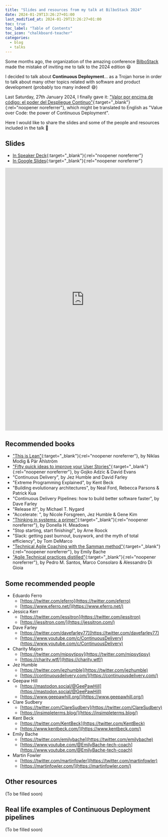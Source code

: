 ```yaml
---
title: "Slides and resources from my talk at BilboStack 2024"
date: 2024-01-29T13:26:27+01:00
last_modified_at: 2024-01-29T13:26:27+01:00
toc: true
toc_label: "Table of Contents"
toc_icon: "chalkboard-teacher"
categories:
  - blog
  - talks
---
```


Some months ago, the organization of the amazing conference [BilboStack](https://bilbostack.com/) made the mistake of inviting me to talk to the 2024 edition 😆

I decided to talk about **Continuous Deployment**... as a Trojan horse in order to talk about many other topics related with software and product development (probably too many indeed! 😅)

Last Saturday, 27th January 2024, I finally gave it: ["Valor por encima de código: el poder del Despliegue Continuo"](https://bilbostack.com/isidro-lopez){:target="_blank"}{:rel="noopener noreferrer"}, which might be translated to English as "Value over Code: the power of Continuous Deployment".

Here I would like to share the slides and some of the people and resources included in the talk 🙏

## Slides
- [In Speaker Deck](https://speakerdeck.com/islomar/valor-por-encima-de-codigo-el-poder-del-despliegue-continuo){:target="_blank"}{:rel="noopener noreferrer"}
- [In Google Slides](https://docs.google.com/presentation/d/e/2PACX-1vQjRyNPunwWLBRP-gEEVnMMVLq0373KDyT1IpqJXwato2jtTRtdjqecHNtQrJBiVzZ4j-WAc6J5py6c/pub?start=false&loop=false&delayms=3000){:target="_blank"}{:rel="noopener noreferrer"}

<style>
.responsive-wrap iframe{ max-width: 100%;}
</style>
<div class="responsive-wrap">
<!-- this is the embed code provided by Google -->
    <iframe src="https://docs.google.com/presentation/d/e/2PACX-1vQjRyNPunwWLBRP-gEEVnMMVLq0373KDyT1IpqJXwato2jtTRtdjqecHNtQrJBiVzZ4j-WAc6J5py6c/embed?start=false&loop=false&delayms=3000" frameborder="0" width="1440" height="839" allowfullscreen="true" mozallowfullscreen="true" webkitallowfullscreen="true"></iframe>
<!-- Google embed ends -->
</div>

## Recommended books
- ["This is Lean"](https://thisislean.com/){:target="_blank"}{:rel="noopener noreferrer"}, by Niklas Modig & Pär Åhlström
- ["Fifty quick ideas to improve your User Stories"](https://fiftyquickideas.com/fifty-quick-ideas-to-improve-your-user-stories/){:target="_blank"}{:rel="noopener noreferrer"}, by Gojko Adzic & David Evans
- "Continuous Delivery", by Jez Humble and David Farley
- "Extreme Programming Explained", by Kent Beck
- "Building evolutionary architectures", by Neal Ford, Rebecca Parsons & Patrick Kua
- "Continuous Delivery Pipelines: how to build better software faster", by Dave Farley
- "Release it!", by Michael T. Nygard
- "Accelerate: ", by Nicole Forsgreen, Jez Humble & Gene Kim
- ["Thinking in systems: a primer"](https://donellameadows.org/systems-thinking-book-sale/){:target="_blank"}{:rel="noopener noreferrer"}, by Donella H. Meadows
- "Stop starting, start finishing!", by Arne Roock
- "Slack: getting past burnout, busywork, and the myth of total efficiency", by Tom DeMarco
- ["Technical Agile Coaching with the Samman method"](https://sammancoaching.org/){:target="_blank"}{:rel="noopener noreferrer"}, by Emily Bache
- ["Agile Technical practices distilled"](https://leanpub.com/agiletechnicalpracticesdistilled){:target="_blank"}{:rel="noopener noreferrer"}, by Pedro M. Santos, Marco Consolaro & Alessandro Di Gioia


## Some recommended people
- Eduardo Ferro
  - [https://twitter.com/eferro](https://twitter.com/eferro) 
  - [https://www.eferro.net/](https://www.eferro.net/)
- Jessica Kerr
  - [https://twitter.com/jessitron](https://twitter.com/jessitron)
  - [https://jessitron.com/](https://jessitron.com/) 
- Dave Farley
  - [https://twitter.com/davefarley77](https://twitter.com/davefarley77)
  - [https://www.youtube.com/c/ContinuousDelivery](https://www.youtube.com/c/ContinuousDelivery)
- Charity Majors
  - [https://twitter.com/mipsytipsy](https://twitter.com/mipsytipsy)
  - [https://charity.wtf/](https://charity.wtf/)
- Jez Humble
  - [https://twitter.com/jezhumble](https://twitter.com/jezhumble)
  - [https://continuousdelivery.com/](https://continuousdelivery.com/)
- Geepaw Hill
  - [https://mastodon.social/@GeePawHill](https://mastodon.social/@GeePawHill)
  - [https://www.geepawhill.org/](https://www.geepawhill.org/)
- Clare Sudbery
  - [https://twitter.com/ClareSudbery](https://twitter.com/ClareSudbery)
  - [https://insimpleterms.blog/](https://insimpleterms.blog/)
- Kent Beck
  - [https://twitter.com/KentBeck](https://twitter.com/KentBeck)
  - [https://www.kentbeck.com/](https://www.kentbeck.com/)
- Emily Bache
  - [https://twitter.com/emilybache](https://twitter.com/emilybache)
  - [https://www.youtube.com/@EmilyBache-tech-coach](https://www.youtube.com/@EmilyBache-tech-coach)
- Martin Fowler
  - [https://twitter.com/martinfowler](https://twitter.com/martinfowler)
  - [https://martinfowler.com/](https://martinfowler.com/)



## Other resources
(To be filled soon)


## Real life examples of Continuous Deployment pipelines
(To be filled soon)